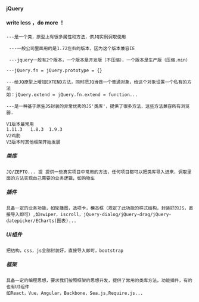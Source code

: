 #### jQuery 
#### write less ，do more ！


```
---是一个类，原型上有很多属性和方法，供JQ实例调取使用

 ---一般公司里面用的是1.72左右的版本，因为这个版本兼容IE
 
 ---jquery一般有2个版本，一个版本是开发版（不压缩），一个版本是生产版（压缩.min）
 
---jQuery.fn = jQuery.prototype = {}

---给JQ原型上增加EXTEND方法，同时把JQ当做一个普通对象，给这个对象设置一个私有的方法
如：jQuery.extend = jQuery.fn.extend = function...

---是一种基于原生JS封装的非常优秀的JS'类库'，提供了很多方法，这些方法兼容所有浏览器.

V1版本最常用
1.11.3   1.8.3  1.9.3
V2鸡肋
V3版本时其他框架开始发展

```
##### 类库
```
JQ/ZEPTO... 提 提供一些真实项目中常用的方法，任何项目都可以把类库导入进来，调取里面的方法实现自己需要的业务逻辑，如购物车
```
##### 插件
```
具备一定的业务功能，如轮播图，选项卡，模态框（规定了此功能的样式结构，封装好的JS，直接导入即可）,如swiper，iscroll，jQuery-dialog/jQuery-drag/jQuery-datepicker/ECharts(图表)...
```
##### UI组件
```
把结构，css，js全部封装好，直接导入即可，bootstrap

```
##### 框架
```
具备一定的编程思想，要求我们按照框架的思想开发，提供了常用的类库方法，功能插件，有的也有UI组件
如React，Vue，Angular，Backbone，Sea.js,Require.js...
```















